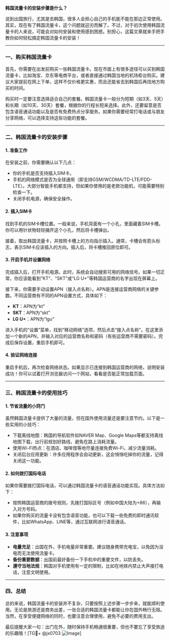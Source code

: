 **韩国流量卡的安装步骤是什么？**

说到出国旅行，尤其是去韩国，很多人会担心自己的手机能不能在那边正常使用。其实，现在有了韩国流量卡，这个问题就迎刃而解了。不过，对于初次使用韩国流量卡的人来说，可能会对如何安装和使用感到困惑。别担心，这篇文章就来手把手教你如何轻松搞定韩国流量卡的安装！

---

### **一、购买韩国流量卡**

首先，你需要在出发前购买一张韩国流量卡。现在市面上有很多途径可以买到韩国流量卡，比如淘宝、京东等电商平台，或者直接通过韩国当地的机场柜台购买。建议大家提前在网上下单，这样不仅价格更实惠，而且还能省去到韩国后再找地方购买的时间。

购买时一定要注意选择适合自己的套餐。韩国流量卡一般分为短期（如3天、5天）和长期（如10天、30天）套餐，根据你的行程长短来选择。此外，还要留意是否包含语音通话功能以及是否有免费热点分享服务。如果你需要经常打电话或与朋友分享网络，可以选择支持这些功能的套餐。

---

### **二、韩国流量卡的安装步骤**

#### **1. 准备工作**
在安装之前，你需要确认以下几点：
- 你的手机是否支持插入SIM卡。
- 手机的网络模式是否为全球通用（即支持GSM/WCDMA/TD-LTE/FDD-LTE）。大部分智能手机都支持，但如果你使用的是老款功能机，可能需要特别检查一下。
- 关闭手机电源，确保安全操作。

#### **2. 插入SIM卡**
找到手机的SIM卡槽位置。一般来说，手机背面有一个小孔，里面藏着SIM卡槽。你可以用针状物轻轻捅开这个小孔，然后将卡槽弹出。

接着，取出韩国流量卡，并按照卡槽上的方向指示插入。通常，卡槽会有箭头标志，表示SIM卡应该插入的方向。插入后，将卡槽推回原位即可。

#### **3. 开启手机并设置网络**
完成插入后，打开手机电源。此时，系统会自动搜索可用的网络信号。如果一切正常，你应该能看到“KT”、“SKT”或“LG U+”等韩国运营商的名字出现在屏幕上。

接下来，你需要手动设置APN（接入点名称）。APN是连接运营商网络的关键参数。不同运营商有不同的APN设置方式，具体如下：

- **KT**：APN为“kt”
- **SKT**：APN为“skt”
- **LG U+**：APN为“lgu”

进入手机的“设置”菜单，找到“移动网络”选项，然后点击“接入点名称”。在这里添加一个新的APN，并输入对应的运营商名称和密码（有些运营商不需要密码）。完成后保存设置，重启手机即可。

#### **4. 验证网络连接**
重启手机后，再次检查网络状态。如果显示已连接到韩国运营商的网络，说明安装成功！你可以试着打开浏览器访问一个网站，看看是否能正常加载页面。

---

### **三、韩国流量卡的使用技巧**

#### **1. 节省流量的小窍门**
虽然韩国流量卡提供了大量的流量，但在国外使用流量还是要注意节约。以下是一些实用的小技巧：
- 下载离线地图：韩国的导航软件如NAVER Map、Google Maps等都支持离线地图下载，出行前规划好路线，避免在路上消耗流量。
- 使用Wi-Fi热点：在酒店、咖啡馆等地尽量连接免费Wi-Fi，减少流量消耗。
- 关闭后台应用更新：许多应用程序会自动更新，这会悄悄吃掉你的流量，记得关闭这一功能。

#### **2. 如何拨打国际电话**
如果你需要拨打国际电话，可以通过韩国流量卡的语音通话功能实现。具体方法如下：
- 按照韩国运营商的拨号规则，先拨打国际区号（例如中国大陆为+86），再输入对方号码。
- 如果你购买的流量卡没有包含语音功能，也可以下载一些免费的即时通讯软件，比如WhatsApp、LINE等，通过互联网进行语音通话。

#### **3. 注意事项**
- **电量充足**：出国在外，手机电量非常重要。建议随身携带充电宝，以免因为没电而无法使用流量卡。
- **备份重要数据**：出国前最好备份一下手机中的重要文件，以防丢失。
- **遵守当地法规**：韩国对手机使用有一定的限制，比如在地铁内禁止大声接打电话，注意文明使用。

---

### **四、总结**

总的来说，韩国流量卡的安装并不复杂，只要按照上述步骤一步步来，就能顺利使用。无论是旅游还是商务出差，一张合适的韩国流量卡都能让你在国外畅行无阻。当然，在享受便捷网络的同时，也要注意合理使用，避免不必要的费用支出。

最后提醒大家一句：出门在外，随时保持手机畅通很重要，但也不要忘了享受旅途的乐趣哦！[TG💪+ @jx0703 ![Image](https://github.com/user-attachments/assets/dbca1d08-cadb-493c-b0ec-ad6f7a83f270)]